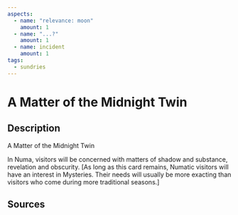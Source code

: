 ```yaml
---
aspects: 
  - name: "relevance: moon"
    amount: 1
  - name: "...?"
    amount: 1
  - name: incident
    amount: 1
tags:
  - sundries
---
```

# A Matter of the Midnight Twin
## Description
A Matter of the Midnight Twin

In Numa, visitors will be concerned with matters of shadow and substance, revelation and obscurity. [As long as this card remains, Numatic visitors will have an interest in <sprite name=moon> Mysteries. Their needs will usually be more exacting than visitors who come during more traditional seasons.]
## Sources

